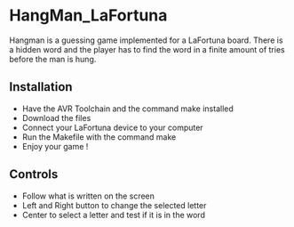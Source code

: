 # HangMan_LaFortuna
Hangman is a guessing game implemented for a LaFortuna board.
There is a hidden word and the player has to find the word in a finite amount of tries before the man is hung.

## Installation
- Have the AVR Toolchain and the command make installed
- Download the files
- Connect your LaFortuna device to your computer
- Run the Makefile with the command make
- Enjoy your game !
## Controls
- Follow what is written on the screen
- Left and Right button to change the selected letter
- Center to select a letter and test if it is in the word 
